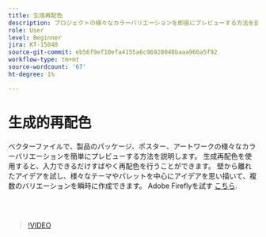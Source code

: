 ```yaml
---
title: 生成再配色
description: プロジェクトの様々なカラーバリエーションを即座にプレビューする方法を説明します
role: User
level: Beginner
jira: KT-15040
source-git-commit: eb56f9ef10efa4155a6c96928048baaa966a5f92
workflow-type: tm+mt
source-wordcount: '67'
ht-degree: 1%

---
```


# 生成的再配色

ベクターファイルで、製品のパッケージ、ポスター、アートワークの様々なカラーバリエーションを簡単にプレビューする方法を説明します。 生成再配色を使用すると、入力できるだけすばやく再配色を行うことができます。 壁から離れたアイデアを試し、様々なテーマやパレットを中心にアイデアを思い描いて、複数のバリエーションを瞬時に作成できます。 Adobe Fireflyを試す [こちら](https://firefly.adobe.com/).

<br> 

>[!VIDEO](https://video.tv.adobe.com/v/3427610?quality=12&learn=on&hidetitle=true)

